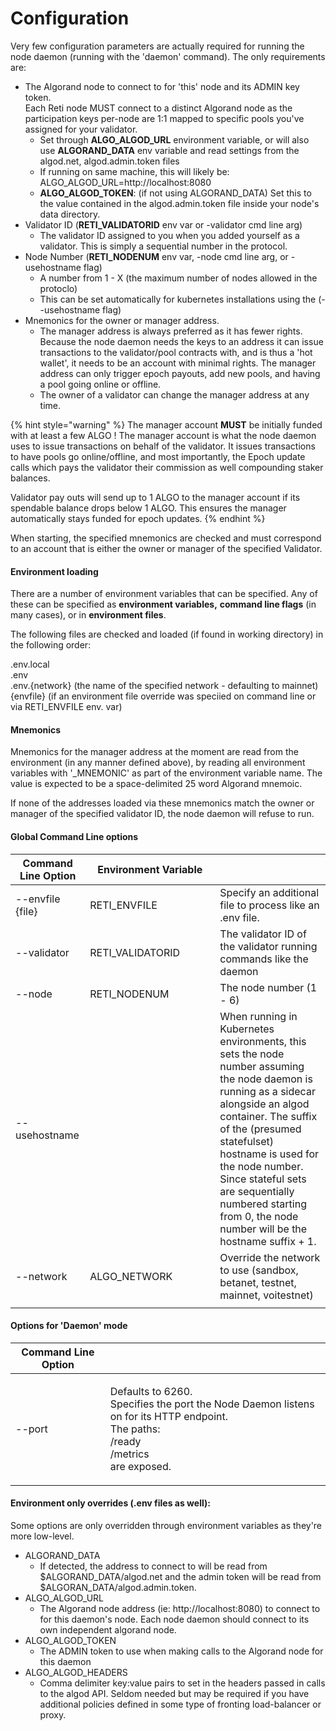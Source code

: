 # Configuration

Very few configuration parameters are actually required for running the node daemon (running with the 'daemon' command). The only requirements are:

* The Algorand node to connect to for 'this' node and its ADMIN key token.\
  Each Reti node MUST connect to a distinct Algorand node as the participation keys per-node are 1:1 mapped to specific pools you've assigned for your validator.
  * Set through **ALGO\_ALGOD\_URL** environment variable, or will also use **ALGORAND\_DATA** env variable and read settings from the algod.net, algod.admin.token files
  * If running on same machine, this will likely be:\
    ALGO\_ALGOD\_URL=http://localhost:8080
  * **ALGO\_ALGOD\_TOKEN**: (if not using ALGORAND\_DATA) Set this to the value contained in the algod.admin.token file inside your node's data directory.
* Validator ID (**RETI\_VALIDATORID** env var or -validator cmd line arg)
  * The validator ID assigned to you when you added yourself as a validator. This is simply a sequential number in the protocol.
* Node Number (**RETI\_NODENUM** env var, -node cmd line arg, or -usehostname flag)
  * A number from 1 - X (the maximum number of nodes allowed in the protoclo)
  * This can be set automatically for kubernetes installations using the (--usehostname flag)
* Mnemonics for the owner or manager address.
  * The manager address is always preferred as it has fewer rights. Because the node daemon needs the keys to an address it can issue transactions to the validator/pool contracts with, and is thus a 'hot wallet', it needs to be an account with minimal rights. The manager address can only trigger epoch payouts, add new pools, and having a pool going online or offline.
  * The owner of a validator can change the manager address at any time.

{% hint style="warning" %}
The manager account **MUST** be initially funded with at least a few ALGO ! The manager account is what the node daemon uses to issue transactions on behalf of the validator. It issues transactions to have pools go online/offline, and most importantly, the Epoch update calls which pays the validator their commission as well compounding staker balances.

Validator pay outs will send up to 1 ALGO to the manager account if its spendable balance drops below 1 ALGO. This ensures the manager automatically stays funded for epoch updates.
{% endhint %}

When starting, the specified mnemonics are checked and must correspond to an account that is either the owner or manager of the specified Validator.

#### Environment loading

There are a number of environment variables that can be specified. Any of these can be specified as **environment variables,** **command line flags** (in many cases), or in **environment files**.

The following files are checked and loaded (if found in working directory) in the following order:

.env.local\
.env\
.env.{network} (the name of the specified network - defaulting to mainnet)\
{envfile} (if an environment file override was speciied on command line or via RETI\_ENVFILE env. var)

#### Mnemonics

Mnemonics for the manager address at the moment are read from the environment (in any manner defined above), by reading all environment variables with '\_MNEMONIC' as part of the environment variable name. The value is expected to be a space-delimited 25 word Algorand mnemoic.

If none of the addresses loaded via these mnemonics match the owner or manager of the specified validator ID, the node daemon will refuse to run.

#### Global Command Line options

<table><thead><tr><th>Command Line Option</th><th width="192">Environment Variable</th><th></th></tr></thead><tbody><tr><td>--envfile {file}</td><td>RETI_ENVFILE</td><td>Specify an additional file to process like an .env file.</td></tr><tr><td>--validator</td><td>RETI_VALIDATORID</td><td>The validator ID of the validator running commands like the daemon</td></tr><tr><td>--node</td><td>RETI_NODENUM</td><td>The node number (1 - 6)</td></tr><tr><td>--usehostname</td><td></td><td>When running in Kubernetes environments, this sets the node number assuming the node daemon is running as a sidecar alongside an algod container. The suffix of the (presumed statefulset) hostname is used for the node number. Since stateful sets are sequentially numbered starting from 0, the node number will be the hostname suffix + 1.</td></tr><tr><td>--network</td><td>ALGO_NETWORK</td><td>Override the network to use (sandbox, betanet, testnet, mainnet, voitestnet)</td></tr><tr><td></td><td></td><td></td></tr></tbody></table>

#### Options for 'Daemon' mode

| Command Line Option |                                                                                                                                                      |
| ------------------- | ---------------------------------------------------------------------------------------------------------------------------------------------------- |
| --port              | <p>Defaults to 6260.<br>Specifies the port the Node Daemon listens on for its HTTP endpoint.<br>The paths:<br>/ready<br>/metrics<br>are exposed.</p> |

#### Environment only overrides (.env files as well):

Some options are only overridden through environment variables as they're more low-level.

* ALGORAND\_DATA
  * If detected, the address to connect to will be read from $ALGORAND\_DATA/algod.net and the admin token will be read from $ALGORAN\_DATA/algod.admin.token.
* ALGO\_ALGOD\_URL
  * The Algorand node address (ie: http://localhost:8080) to connect to for this daemon's node. Each node daemon should connect to its own independent algorand node.
* ALGO\_ALGOD\_TOKEN
  * The ADMIN token to use when making calls to the Algorand node for this daemon
* ALGO\_ALGOD\_HEADERS
  * Comma delimiter key:value pairs to set in the headers passed in calls to the algod API. Seldom needed but may be required if you have additional policies defined in some type of fronting load-balancer or proxy.
